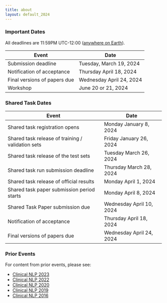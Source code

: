 ```yaml
---
title: about
layout: default_2024
--- 
```


### Important Dates

All deadlines are 11:59PM UTC-12:00 ([anywhere on Earth](https://www.timeanddate.com/time/zones/aoe)).

| Event                                               | Date                      |
| --------------------------------------------------- | ------------------------- |
| Submission deadline                                 | Tuesday, March 19, 2024   |
| Notification of acceptance                          | Thursday April 18, 2024   |
| Final versions of papers due                        | Wednesday April 24, 2024  |
| Workshop                                            | June 20 or 21, 2024       |


### Shared Task Dates

| Event                                               | Date                      |
| --------------------------------------------------- | ------------------------- |
| Shared task registration opens                      | Monday January 8, 2024    |
| Shared task release of training / validation sets   | Friday January 26, 2024   |
| Shared task release of the test sets                | Tuesday March 26, 2024    |
| Shared task run submission deadline                 | Thursday March 28, 2024   |
| Shared task release of official results             | Monday April 1, 2024      |
| Shared task paper submission period starts          | Monday April 8, 2024      |
| Shared Task Paper submission due                    | Wednesday April 10, 2024  |
| Notification of acceptance                          | Thursday April 18, 2024   |
| Final versions of papers due                        | Wednesday April 24, 2024  |


### Prior Events

For content from prior events, please see:

- [Clinical NLP 2023](https://clinical-nlp.github.io/2023/)
- [Clinical NLP 2022](https://clinical-nlp.github.io/2022/)
- [Clinical NLP 2020](https://clinical-nlp.github.io/2020/)
- [Clinical NLP 2019](https://clinical-nlp.github.io/2019/)
- [Clinical NLP 2016](https://clinical-nlp.github.io/2016/)

<!-- 
### Sponsors

<div class="row">
    <div class="col-md-4"></div>
    <div class="col-md-4">
          <img src="images/Lavita_logo_color-black@4x.png" class="img-responsive" width="50%" align="center">
    </div>
    <div class="col-md-4"></div>
</div> 
-->
